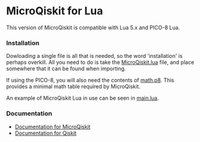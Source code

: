 # MicroQiskit for Lua

This version of MicroQiskit is compatible with Lua 5.x and PICO-8 Lua.

### Installation

Dowloading a single file is all that is needed, so the word 'installation' is perhaps overkill. All you need to do is take the [MicroQiskit.lua](MicroQiskit.lua) file, and place somewhere that it can be found when importing.

If using the PICO-8, you will also need the contents of [math.p8](math.p8). This provides a minimal math table required by MicroQiskit.

An example of MicroQiskit Lua in use can be seen in [main.lua](main.lua).

### Documentation

* [Documentation for MicroQiskit](https://microqiskit.readthedocs.io/en/latest/lua.html)
* [Documentation for Qiskit](https://qiskit.org/documentation/)